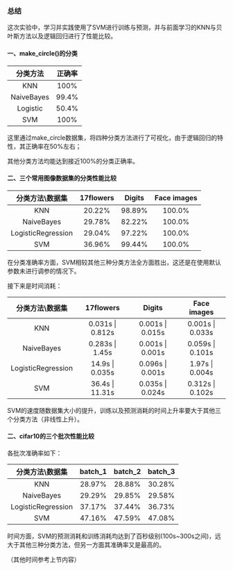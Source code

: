 ### 总结

这次实验中，学习并实践使用了SVM进行训练与预测，并与前面学习的KNN与贝叶斯方法以及逻辑回归进行了性能比较。

#### 一、make_circle()的分类
| 分类方法 | 正确率 |
| :-------------: | :-------: |
|KNN |100%|
|NaiveBayes| 99.4% |
|Logistic| 50.4% |
|SVM |100%|

这里通过make_circle数据集，将四种分类方法进行了可视化，由于逻辑回归的特性，其正确率在50%左右；

其他分类方法均能达到接近100%的分类正确率。


#### 二、三个常用图像数据集的分类性能比较

| 分类方法\数据集 | 17flowers | Digits | Face images |
| :-------------: | :-------: | :----: | :---------: |
|       KNN       |  20.22%   | 98.89% |   100.0%    |
|   NaiveBayes    |  29.78%   | 82.22% |   100.0%    |
|LogisticRegression|  29.04%  | 97.22% |   100.0%    |
|SVM              |  36.96%  | 99.44% |   100.0%    |

在分类准确率方面，SVM相较其他三种分类方法全方面胜出，这还是在使用默认参数未进行调参的情况下。

接下来是时间消耗：

| 分类方法\数据集 | 17flowers | Digits | Face images |
| :-------------: | :-------: | :----: | :---------: |
|       KNN       |  0.031s \| 0.812s  | 0.001s \| 0.015s |  0.001s \| 0.033s  |
|   NaiveBayes    |  0.283s \| 1.45s  | 0.001s \| 0.001s |   0.059s \| 0.101s   |
|LogisticRegression|  14.9s \| 0.035s  | 0.096s \| 0.001s |   1.97s \| 0.004s   |
|SVM        |  36.4s \| 11.31s  | 0.035s \| 0.024s |   0.312s \| 0.102s   |

SVM的速度随数据集大小的提升，训练以及预测消耗的时间上升率要大于其他三个分类方法（非线性上升）。

#### 二、cifar10的三个批次性能比较

各批次准确率如下：

| 分类方法\数据集 | batch_1   | batch_2| batch_3     |
| :-------------: | :-------: | :----: | :---------: |
|       KNN       |  28.97%   | 28.88% |   30.28%    |
|   NaiveBayes    |  29.29%   | 29.85% |   29.58%    |
|LogisticRegression|  37.17%  | 37.44% |   36.73%    |
|	SVM	|  47.16%  | 47.59% | 47.08% |

时间方面，SVM的预测消耗和训练消耗均达到了百秒级别(100s~300s之间)，远大于其他三种分类方法，但另一方面其准确率又是最高的。

（其他时间参考上节内容）
